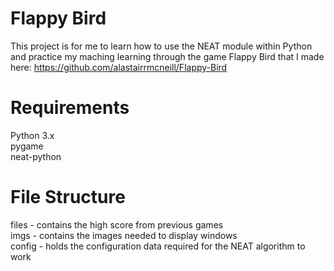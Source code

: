 # Flappy Bird
This project is for me to learn how to use the NEAT module within Python and practice my maching learning through the game Flappy Bird that I made here:
https://github.com/alastairrmcneill/Flappy-Bird

# Requirements
Python 3.x  
pygame  
neat-python  

# File Structure
files - contains the high score from previous games  
imgs - contains the images needed to display windows  
config - holds the configuration data required for the NEAT algorithm to work


